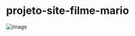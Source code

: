 # projeto-site-filme-mario
![image](https://user-images.githubusercontent.com/101887872/214781630-8d255c72-d06d-45e9-90a9-af02a36020b3.png)
